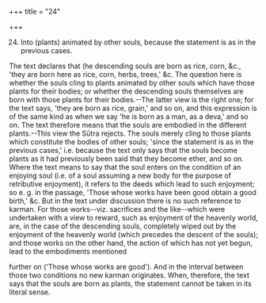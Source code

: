 +++
title = "24"

+++


24. Into (plants) animated by other souls, because the statement is as in the previous cases.

The text declares that (he descending souls are born as rice, corn, &c., 'they are born here as rice, corn, herbs, trees,' &c. The question here is whether the souls cling to plants animated by other souls which have those plants for their bodies; or whether the descending souls themselves are born with those plants for their bodies.--The latter view is the right one; for the text says, 'they are born as rice, grain,' and so on, and this expression is of the same kind as when we say 'he is born as a man, as a deva,' and so on. The text therefore means that the souls are embodied in the different plants.--This view the Sūtra rejects. The souls merely cling to those plants which constitute the bodies of other souls; 'since the statement is as in the previous cases,' i.e. because the text only says that the souls become plants as it had previously been said that they become ether, and so on. Where the text means to say that the soul enters on the condition of an enjoying soul (i.e. of a soul assuming a new body for the purpose of retributive enjoyment), it refers to the deeds which lead to such enjoyment; so e. g. in the passage, 'Those whose works have been good obtain a good birth,' &c. But in the text under discussion there is no such reference to karman. For those works--viz. sacrifices and the like--which were undertaken with a view to reward, such as enjoyment of the heavenly world, are, in the case of the descending souls, completely wiped out by the enjoyment of the heavenly world (which precedes the descent of the souls); and those works on the other hand, the action of which has not yet begun, lead to the embodiments mentioned

further on ('Those whose works are good'). And in the interval between those two conditions no new karman originates. When, therefore, the text says that the souls are born as plants, the statement cannot be taken in its literal sense.

